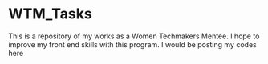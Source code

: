 # WTM_Tasks
This is a repository of my works as a Women Techmakers Mentee. I hope to improve my front end skills with this program.
I would be posting my codes here
